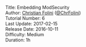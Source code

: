 Title: Embedding ModSecurity  
Author: <a href="mailto:christian.folini@netnea.com">Christian Folini</a> (<a href="https://twitter.com/ChrFolini">@ChrFolini</a>)  
Tutorial Number: 6  
Last Update: 2017-02-15  
Release Date: 2016-10-11  
Difficulty: Medium  
Duration: 1h  
